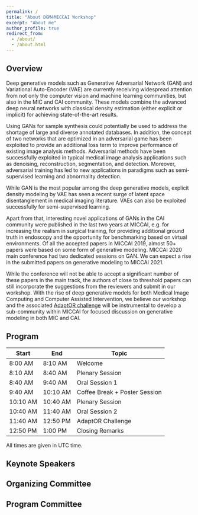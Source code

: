```yaml
---
permalink: /
title: "About DGM4MICCAI Workshop"
excerpt: "About me"
author_profile: true
redirect_from: 
  - /about/
  - /about.html
---
```


## Overview ##

Deep generative models such as Generative Adversarial Network (GAN)
and Variational Auto-Encoder (VAE) are currently receiving widespread
attention from not only the computer vision and machine learning communities,
but also in the MIC and CAI community.
These models combine the advanced deep neural networks with classical
density estimation (either explicit or implicit) for achieving state-of-the-art
results.

Using GANs for sample synthesis could potentially be used to address the
shortage of large and diverse annotated databases.
In addition, the concept of two networks that are optimized in an adversarial
game has been exploited to provide an additional loss term to improve
performance of existing image analysis methods.
Adversarial methods have been successfully exploited in typical medical
image analysis applications such as denoising, reconstruction, segmentation,
and detection.
Moreover, adversarial training has led to new applications in paradigms
such as semi-supervised learning and abnormality detection.

While GAN is the most popular among the deep generative models, explicit
density modeling by VAE has seen a recent surge of latent space disentanglement
in medical imaging literature.
VAEs can also be exploited successfully for semi-supervised learning.

Apart from that, interesting novel applications of GANs in the CAI community
were published in the last two years at MICCAI, e.g. for increasing
the realism in surgical training, for providing additional ground truth in
endoscopy and the opportunity for benchmarking based on virtual environments.
Of all the accepted papers in MICCAI 2019, almost 50+ papers were based on
some form of generative modeling.
MICCAI 2020 main conference had two dedicated sessions on GAN.
We can expect a rise in the submitted papers on generative modeling to
MICCAI 2021.

While the conference will not be able to accept a significant number of these
papers in the main track, the authors of close to threshold papers can still
incorporate the suggestions from the reviewers and submit in our workshop.
With the rise of deep generative models for both Medical Image Computing and
Computer Assisted Intervention, we believe our workshop and the associated
[AdaptOR challenge](https://adaptor2021.github.io/) will be instrumental to
develop a sub-community within MICCAI for focused discussion on generative
modeling in both MIC and CAI.




## Program ##


| Start    | End      | Topic                         |
|----------|----------|-------------------------------|
|  8:00 AM |  8:10 AM | Welcome                       |
|  8:10 AM |  8:40 AM | Plenary Session               |
|  8:40 AM |  9:40 AM | Oral Session 1                |
|  9:40 AM | 10:10 AM | Coffee Break + Poster Session |
| 10:10 AM | 10:40 AM | Plenary Session               |
| 10:40 AM | 11:40 AM | Oral Session 2                |
| 11:40 AM | 12:50 PM | AdaptOR Challenge             |
| 12:50 PM |  1:00 PM | Closing Remarks               |

All times are given in UTC time.


## Keynote Speakers ##


## Organizing Committee ##


## Program Committee ##
